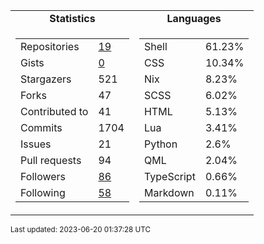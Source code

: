 
<table>
  <tr align="center">
    <td><b>Statistics</b></td>
    <td><b>Languages</b></td>
  </tr>
  <tr valign="top">
    <td><table>
      <tr>
        <td>Repositories</td>
        <td><a href="https://github.com/Ruixi-rebirth?tab=repositories">
          19
        </a></td>
      </tr>
      <tr>
        <td>Gists</td>
        <td><a href="https://gist.github.com/Ruixi-rebirth">
          0
        </a></td>
      </tr>
      <tr>
        <td>Stargazers</td>
        <td>521</td>
      </tr>
      <tr>
        <td>Forks</td>
        <td>47</td>
      </tr>
      <tr>
        <td>Contributed to</td>
        <td>41</td>
      </tr>
      <tr>
        <td>Commits</td>
        <td>1704</td>
      </tr>
      <tr>
        <td>Issues</td>
        <td>21</td>
      </tr>
      <tr>
        <td>Pull requests</td>
        <td>94</td>
      </tr>
      <tr>
        <td>Followers</td>
        <td><a href="https://github.com/Ruixi-rebirth?tab=followers">
          86
        </a></td>
      </tr>
      <tr>
        <td>Following</td>
        <td><a href="https://github.com/Ruixi-rebirth?tab=following">
          58
        </a></td>
      </tr>
    </table></td>
    <td><table><tr><td>Shell</td><td>61.23%</td></tr><tr><td>CSS</td><td>10.34%</td></tr><tr><td>Nix</td><td>8.23%</td></tr><tr><td>SCSS</td><td>6.02%</td></tr><tr><td>HTML</td><td>5.13%</td></tr><tr><td>Lua</td><td>3.41%</td></tr><tr><td>Python</td><td>2.6%</td></tr><tr><td>QML</td><td>2.04%</td></tr><tr><td>TypeScript</td><td>0.66%</td></tr><tr><td>Markdown</td><td>0.11%</td></tr></table></td>
  </tr>
</table>

<sub>Last updated: 2023-06-20 01:37:28 UTC</sub>
